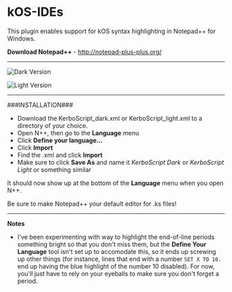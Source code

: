 # kOS-IDEs
This plugin enables support for kOS syntax highlighting in Notepad++ for Windows.

**Download Notepad++** - http://notepad-plus-plus.org/

*****

![Dark Version](https://github.com/space-is-hard/EditorTools/blob/develop/NotepadPlusPlus/preview/preview_KerboScript_dark.png "Dark Version")

![Light Version](https://github.com/space-is-hard/EditorTools/blob/develop/NotepadPlusPlus/preview/preview_KerboScript_light.png "Light Version")

*****

###INSTALLATION###

* Download the KerboScript_dark.xml or KerboScript_light.xml to a directory of your choice.
* Open N++, then go to the **Language** menu
* Click **Define your language...**
* Click **Import**
* Find the .xml and click **Import**
* Make sure to click **Save As** and name it *KerboScript Dark* or *KerboScript Light* or something similar

It should now show up at the bottom of the **Language** menu when you open N++.

Be sure to make Notepad++ your default editor for .ks files!

*****

**Notes**

* I've been experimenting with way to highlight the end-of-line periods something bright so that you don't miss them, but the **Define Your Language** tool isn't set up to accomodate this, so it ends up screwing up other things (for instance, lines that end with a number `SET X TO 10.` end up having the blue highlight of the number 10 disabled). For now, you'll just have to rely on your eyeballs to make sure you don't forget a period.